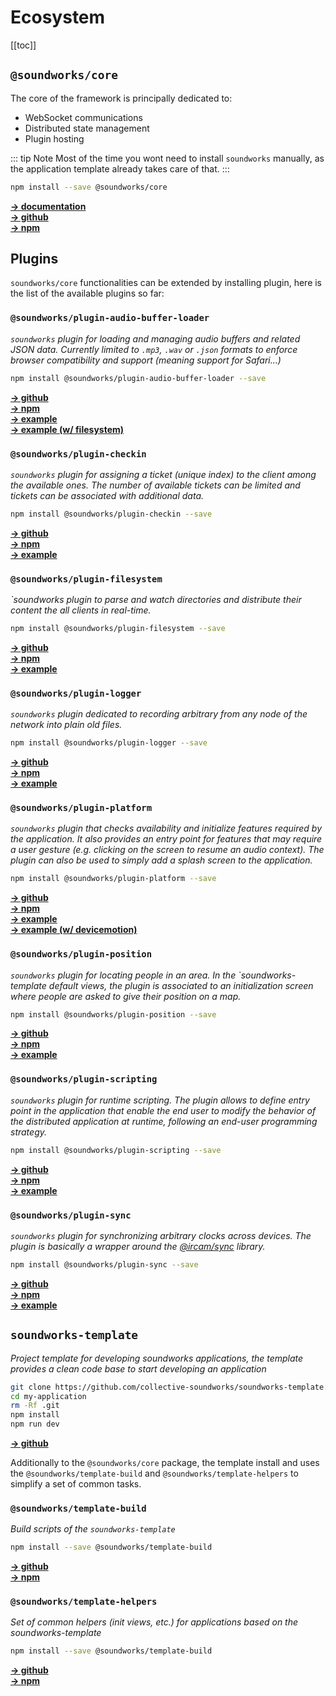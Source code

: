 # Ecosystem

[[toc]]

## `@soundworks/core`

The core of the framework is principally dedicated to:
- WebSocket communications
- Distributed state management
- Plugin hosting

::: tip Note
Most of the time you wont need to install `soundworks` manually, as the application template already takes care of that.
:::

```sh
npm install --save @soundworks/core
```

[__→ documentation__](http://collective-soundworks.github.io/soundworks/)  
[__→ github__ ](https://github.com/collective-soundworks/soundworks)  
[__→ npm__](https://www.npmjs.com/package/@soundworks/core)  

## Plugins

`soundworks/core` functionalities can be extended by installing plugin, here is the list of the available plugins so far:

### `@soundworks/plugin-audio-buffer-loader`

*`soundworks` plugin for loading and managing audio buffers and related JSON data. Currently limited to `.mp3`, `.wav` or `.json` formats to enforce browser compatibility and support (meaning support for Safari...)*

```sh
npm install @soundworks/plugin-audio-buffer-loader --save 
```

[__→ github__ ](https://github.com/collective-soundworks/soundworks-plugin-audio-buffer-loader)  
[__→ npm__](https://www.npmjs.com/package/@soundworks/plugin-audio-buffer-loader)  
[__→ example__ ](https://github.com/collective-soundworks/soundworks-examples/tree/master/plugin-audio-buffer-loader)  
[__→ example (w/ filesystem)__ ](https://github.com/collective-soundworks/soundworks-examples/tree/master/plugin-audio-buffer-loader-and-filesystem)  


### `@soundworks/plugin-checkin`

*`soundworks` plugin for assigning a ticket (unique index) to the client among the available ones. The number of available tickets can be limited and tickets can be associated with additional data.*

```sh
npm install @soundworks/plugin-checkin --save 
```

[__→ github__ ](https://github.com/collective-soundworks/soundworks-plugin-checkin)  
[__→ npm__](https://www.npmjs.com/package/@soundworks/plugin-checkin)  
[__→ example__ ](https://github.com/collective-soundworks/soundworks-examples/tree/master/plugin-checkin)  


### `@soundworks/plugin-filesystem`

*`soundworks plugin to parse and watch directories and distribute their content the all clients in real-time.*

```sh
npm install @soundworks/plugin-filesystem --save 
```

[__→ github__ ](https://github.com/collective-soundworks/soundworks-plugin-filesystem)  
[__→ npm__](https://www.npmjs.com/package/@soundworks/plugin-filesystem)  
[__→ example__ ](https://github.com/collective-soundworks/soundworks-examples/tree/master/plugin-filesystem)  


### `@soundworks/plugin-logger`

*`soundworks` plugin dedicated to recording arbitrary from any node of the network into plain old files.*

```sh
npm install @soundworks/plugin-logger --save 
```

[__→ github__ ](https://github.com/collective-soundworks/soundworks-plugin-logger)  
[__→ npm__](https://www.npmjs.com/package/@soundworks/plugin-logger)  
[__→ example__ ](https://github.com/collective-soundworks/soundworks-examples/tree/master/plugin-logger)  


### `@soundworks/plugin-platform`

*`soundworks` plugin that checks availability and initialize features required by the application. It also provides an entry point for features that may require a user gesture (e.g. clicking on the screen to resume an audio context). The plugin can also be used to simply add a splash screen to the application.*

```sh
npm install @soundworks/plugin-platform --save 
```

[__→ github__ ](https://github.com/collective-soundworks/soundworks-plugin-platform)  
[__→ npm__](https://www.npmjs.com/package/@soundworks/plugin-platform)  
[__→ example__ ](https://github.com/collective-soundworks/soundworks-examples/tree/master/plugin-platform)  
[__→ example (w/ devicemotion)__ ](https://github.com/collective-soundworks/soundworks-examples/tree/master/plugin-platform-devicemotion)  


### `@soundworks/plugin-position`

*`soundworks` plugin for locating people in an area. In the `soundworks-template default views, the plugin is associated to an initialization screen where people are asked to give their position on a map.*

```sh
npm install @soundworks/plugin-position --save 
```

[__→ github__ ](https://github.com/collective-soundworks/soundworks-plugin-position)  
[__→ npm__](https://www.npmjs.com/package/@soundworks/plugin-position)  
[__→ example__ ](https://github.com/collective-soundworks/soundworks-examples/tree/master/plugin-position)  


### `@soundworks/plugin-scripting`

*`soundworks` plugin for runtime scripting. The plugin allows to define entry point in the application that enable the end user to modify the behavior of the distributed application at runtime, following an end-user programming strategy.*

```sh
npm install @soundworks/plugin-scripting --save 
```

[__→ github__ ](https://github.com/collective-soundworks/soundworks-plugin-scripting)  
[__→ npm__](https://www.npmjs.com/package/@soundworks/plugin-scripting)  
[__→ example__ ](https://github.com/collective-soundworks/soundworks-examples/tree/master/plugin-scripting)  


### `@soundworks/plugin-sync`

*`soundworks` plugin for synchronizing arbitrary clocks across devices. The plugin is basically a wrapper around the [@ircam/sync](https://github.com/collective-soundworks/sync) library.*

```sh
npm install @soundworks/plugin-sync --save 
```

[__→ github__ ](https://github.com/collective-soundworks/soundworks-plugin-sync)  
[__→ npm__](https://www.npmjs.com/package/@soundworks/plugin-sync)  
[__→ example__ ](https://github.com/collective-soundworks/soundworks-examples/tree/master/plugin-sync)  


## `soundworks-template`

*Project template for developing soundworks applications, the template provides a clean code base to start developing an application*

```sh
git clone https://github.com/collective-soundworks/soundworks-template.git my-application
cd my-application
rm -Rf .git
npm install
npm run dev
```

[__→ github__ ](https://github.com/collective-soundworks/soundworks-template)  

Additionally to the `@soundworks/core` package, the template install and uses the `@soundworks/template-build` and `@soundworks/template-helpers` to simplify a set of common tasks.


### `@soundworks/template-build`

*Build scripts of the `soundworks-template`*

```sh
npm install --save @soundworks/template-build
```
[__→ github__ ](https://github.com/collective-soundworks/soundworks-template-build)  
[__→ npm__](https://www.npmjs.com/package/@soundworks/template-build)  


### `@soundworks/template-helpers`

*Set of common helpers (init views, etc.) for applications based on the soundworks-template*

```sh
npm install --save @soundworks/template-build
```
[__→ github__ ](https://github.com/collective-soundworks/soundworks-template-build)  
[__→ npm__](https://www.npmjs.com/package/@soundworks/template-build)  

